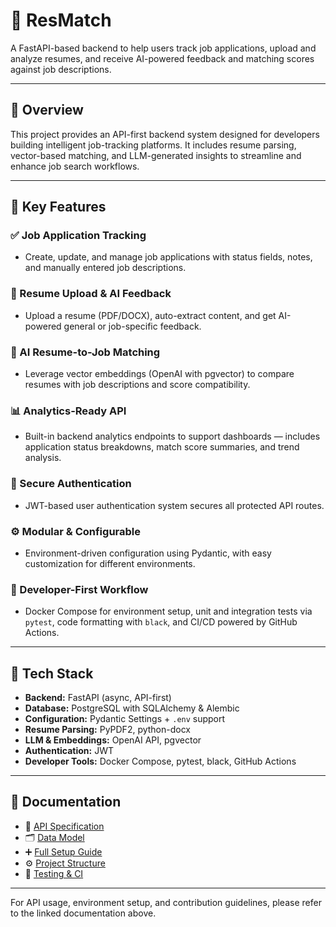 # 📂 ResMatch

A FastAPI-based backend to help users track job applications, upload and analyze resumes, and receive AI-powered feedback and matching scores against job descriptions.

---

## 🎯 Overview

This project provides an API-first backend system designed for developers building intelligent job-tracking platforms. It includes resume parsing, vector-based matching, and LLM-generated insights to streamline and enhance job search workflows.

---

## 🚀 Key Features

### ✅ Job Application Tracking

- Create, update, and manage job applications with status fields, notes, and manually entered job descriptions.

### 📄 Resume Upload & AI Feedback

- Upload a resume (PDF/DOCX), auto-extract content, and get AI-powered general or job-specific feedback.

### 🤖 AI Resume-to-Job Matching

- Leverage vector embeddings (OpenAI with pgvector) to compare resumes with job descriptions and score compatibility.

### 📊 Analytics-Ready API

- Built-in backend analytics endpoints to support dashboards — includes application status breakdowns, match score summaries, and trend analysis.

### 🔐 Secure Authentication

- JWT-based user authentication system secures all protected API routes.

### ⚙️ Modular & Configurable

- Environment-driven configuration using Pydantic, with easy customization for different environments.

### 🧪 Developer-First Workflow

- Docker Compose for environment setup, unit and integration tests via `pytest`, code formatting with `black`, and CI/CD powered by GitHub Actions.

---

## 🧰 Tech Stack

- **Backend:** FastAPI (async, API-first)
- **Database:** PostgreSQL with SQLAlchemy & Alembic
- **Configuration:** Pydantic Settings + `.env` support
- **Resume Parsing:** PyPDF2, python-docx
- **LLM & Embeddings:** OpenAI API, pgvector
- **Authentication:** JWT
- **Developer Tools:** Docker Compose, pytest, black, GitHub Actions

---

## 📄 Documentation

- 📑 [API Specification](docs/API_SPEC.md)
- 🗂️ [Data Model](docs/DATA_MODEL.md)
- ➕ [Full Setup Guide](docs/SETUP.md)
- ⚙️ [Project Structure](docs/PROJECT_STRUCTURE.md)
- 🧪 [Testing & CI](docs/TESTING.md)

---

For API usage, environment setup, and contribution guidelines, please refer to the linked documentation above.
